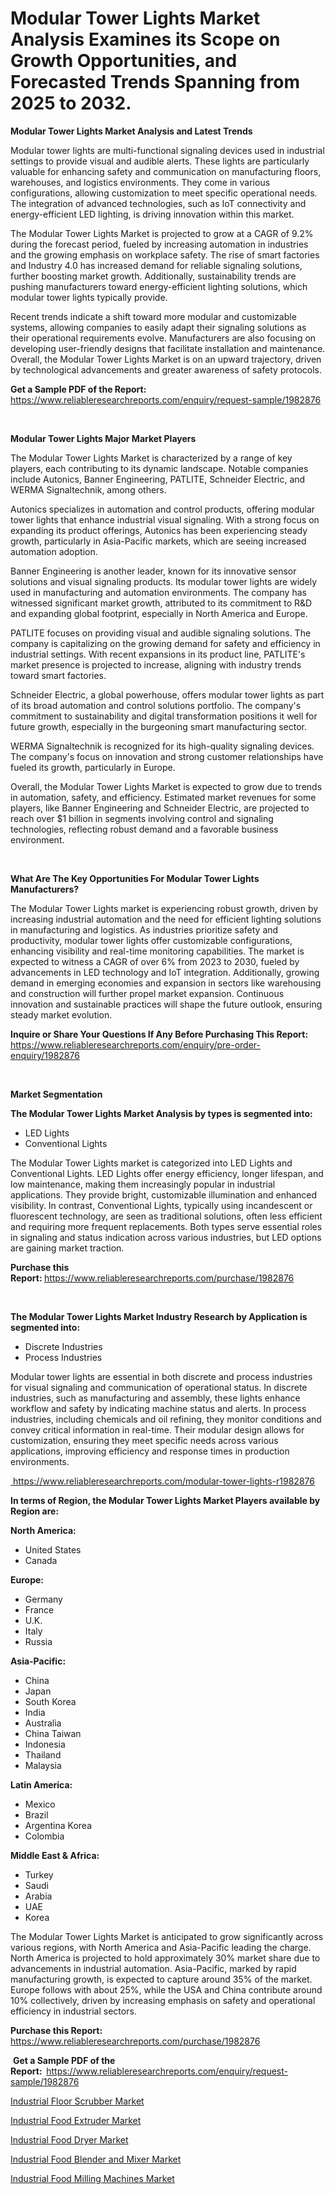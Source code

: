 <p><h1>Modular Tower Lights Market Analysis Examines its Scope on Growth Opportunities, and Forecasted Trends Spanning from 2025 to 2032.</h1></p><p><strong>Modular Tower Lights Market Analysis and Latest Trends</strong></p>
<p><p>Modular tower lights are multi-functional signaling devices used in industrial settings to provide visual and audible alerts. These lights are particularly valuable for enhancing safety and communication on manufacturing floors, warehouses, and logistics environments. They come in various configurations, allowing customization to meet specific operational needs. The integration of advanced technologies, such as IoT connectivity and energy-efficient LED lighting, is driving innovation within this market.</p><p>The Modular Tower Lights Market is projected to grow at a CAGR of 9.2% during the forecast period, fueled by increasing automation in industries and the growing emphasis on workplace safety. The rise of smart factories and Industry 4.0 has increased demand for reliable signaling solutions, further boosting market growth. Additionally, sustainability trends are pushing manufacturers toward energy-efficient lighting solutions, which modular tower lights typically provide.</p><p>Recent trends indicate a shift toward more modular and customizable systems, allowing companies to easily adapt their signaling solutions as their operational requirements evolve. Manufacturers are also focusing on developing user-friendly designs that facilitate installation and maintenance. Overall, the Modular Tower Lights Market is on an upward trajectory, driven by technological advancements and greater awareness of safety protocols.</p></p>
<p><strong>Get a Sample PDF of the Report:&nbsp;</strong> <a href="https://www.reliableresearchreports.com/enquiry/request-sample/1982876?utm_campaign=28&utm_medium=2&utm_source=Github&utm_content=ia&utm_term=20022025&utm_id=modular-tower-lights">https://www.reliableresearchreports.com/enquiry/request-sample/1982876</a></p>
<p>&nbsp;</p>
<p><strong>Modular Tower Lights Major Market Players</strong></p>
<p><p>The Modular Tower Lights Market is characterized by a range of key players, each contributing to its dynamic landscape. Notable companies include Autonics, Banner Engineering, PATLITE, Schneider Electric, and WERMA Signaltechnik, among others.</p><p>Autonics specializes in automation and control products, offering modular tower lights that enhance industrial visual signaling. With a strong focus on expanding its product offerings, Autonics has been experiencing steady growth, particularly in Asia-Pacific markets, which are seeing increased automation adoption.</p><p>Banner Engineering is another leader, known for its innovative sensor solutions and visual signaling products. Its modular tower lights are widely used in manufacturing and automation environments. The company has witnessed significant market growth, attributed to its commitment to R&D and expanding global footprint, especially in North America and Europe.</p><p>PATLITE focuses on providing visual and audible signaling solutions. The company is capitalizing on the growing demand for safety and efficiency in industrial settings. With recent expansions in its product line, PATLITE's market presence is projected to increase, aligning with industry trends toward smart factories.</p><p>Schneider Electric, a global powerhouse, offers modular tower lights as part of its broad automation and control solutions portfolio. The company's commitment to sustainability and digital transformation positions it well for future growth, especially in the burgeoning smart manufacturing sector.</p><p>WERMA Signaltechnik is recognized for its high-quality signaling devices. The company's focus on innovation and strong customer relationships have fueled its growth, particularly in Europe.</p><p>Overall, the Modular Tower Lights Market is expected to grow due to trends in automation, safety, and efficiency. Estimated market revenues for some players, like Banner Engineering and Schneider Electric, are projected to reach over $1 billion in segments involving control and signaling technologies, reflecting robust demand and a favorable business environment.</p></p>
<p>&nbsp;</p>
<p><strong>What Are The Key Opportunities For Modular Tower Lights Manufacturers?</strong></p>
<p><p>The Modular Tower Lights market is experiencing robust growth, driven by increasing industrial automation and the need for efficient lighting solutions in manufacturing and logistics. As industries prioritize safety and productivity, modular tower lights offer customizable configurations, enhancing visibility and real-time monitoring capabilities. The market is expected to witness a CAGR of over 6% from 2023 to 2030, fueled by advancements in LED technology and IoT integration. Additionally, growing demand in emerging economies and expansion in sectors like warehousing and construction will further propel market expansion. Continuous innovation and sustainable practices will shape the future outlook, ensuring steady market evolution.</p></p>
<p><strong>Inquire or Share Your Questions If Any Before Purchasing This Report:</strong> <a href="https://www.reliableresearchreports.com/enquiry/pre-order-enquiry/1982876?utm_campaign=28&utm_medium=2&utm_source=Github&utm_content=ia&utm_term=20022025&utm_id=modular-tower-lights">https://www.reliableresearchreports.com/enquiry/pre-order-enquiry/1982876</a></p>
<p>&nbsp;</p>
<p><strong>Market Segmentation</strong></p>
<p><strong>The Modular Tower Lights Market Analysis by types is segmented into:</strong></p>
<p><ul><li>LED Lights</li><li>Conventional Lights</li></ul></p>
<p><p>The Modular Tower Lights market is categorized into LED Lights and Conventional Lights. LED Lights offer energy efficiency, longer lifespan, and low maintenance, making them increasingly popular in industrial applications. They provide bright, customizable illumination and enhanced visibility. In contrast, Conventional Lights, typically using incandescent or fluorescent technology, are seen as traditional solutions, often less efficient and requiring more frequent replacements. Both types serve essential roles in signaling and status indication across various industries, but LED options are gaining market traction.</p></p>
<p><strong>Purchase this Report:&nbsp;</strong><a href="https://www.reliableresearchreports.com/purchase/1982876?utm_campaign=28&utm_medium=2&utm_source=Github&utm_content=ia&utm_term=20022025&utm_id=modular-tower-lights">https://www.reliableresearchreports.com/purchase/1982876</a></p>
<p>&nbsp;</p>
<p><strong>The Modular Tower Lights Market Industry Research by Application is segmented into:</strong></p>
<p><ul><li>Discrete Industries</li><li>Process Industries</li></ul></p>
<p><p>Modular tower lights are essential in both discrete and process industries for visual signaling and communication of operational status. In discrete industries, such as manufacturing and assembly, these lights enhance workflow and safety by indicating machine status and alerts. In process industries, including chemicals and oil refining, they monitor conditions and convey critical information in real-time. Their modular design allows for customization, ensuring they meet specific needs across various applications, improving efficiency and response times in production environments.</p></p>
<p><a href="https://www.reliableresearchreports.com/modular-tower-lights-r1982876?utm_campaign=28&utm_medium=2&utm_source=Github&utm_content=ia&utm_term=20022025&utm_id=modular-tower-lights">&nbsp;https://www.reliableresearchreports.com/modular-tower-lights-r1982876</a></p>
<p><strong>In terms of Region, the Modular Tower Lights Market Players available by Region are:</strong></p>
<p>
    <p> <strong> North America: </strong>
        <ul>
            <li>United States</li>
            <li>Canada</li>
        </ul>
        </p> 
    <p> <strong> Europe: </strong>
        <ul>
            <li>Germany</li>
            <li>France</li>
            <li>U.K.</li>
            <li>Italy</li>
            <li>Russia</li>
        </ul>
        </p> 
    <p> <strong> Asia-Pacific: </strong>
        <ul>
            <li>China</li>
            <li>Japan</li>
            <li>South Korea</li>
            <li>India</li>
            <li>Australia</li>
            <li>China Taiwan</li>
            <li>Indonesia</li>
            <li>Thailand</li>
            <li>Malaysia</li>
        </ul>
        </p> 
    <p> <strong> Latin America: </strong>
        <ul>
            <li>Mexico</li>
            <li>Brazil</li>
            <li>Argentina Korea</li>
            <li>Colombia</li>
        </ul>
        </p> 
    <p> <strong> Middle East & Africa: </strong>
        <ul>
            <li>Turkey</li>
            <li>Saudi</li>
            <li>Arabia</li>
            <li>UAE</li>
            <li>Korea</li>
        </ul>
    </p>
    </p>
<p><p>The Modular Tower Lights Market is anticipated to grow significantly across various regions, with North America and Asia-Pacific leading the charge. North America is projected to hold approximately 30% market share due to advancements in industrial automation. Asia-Pacific, marked by rapid manufacturing growth, is expected to capture around 35% of the market. Europe follows with about 25%, while the USA and China contribute around 10% collectively, driven by increasing emphasis on safety and operational efficiency in industrial sectors.</p></p>
<p><strong>Purchase this Report: </strong><a href="https://www.reliableresearchreports.com/purchase/1982876?utm_campaign=28&utm_medium=2&utm_source=Github&utm_content=ia&utm_term=20022025&utm_id=modular-tower-lights">https://www.reliableresearchreports.com/purchase/1982876</a></p>
<p>&nbsp;<strong>Get a Sample PDF of the Report:&nbsp;&nbsp;</strong><a href="https://www.reliableresearchreports.com/enquiry/request-sample/1982876?utm_campaign=28&utm_medium=2&utm_source=Github&utm_content=ia&utm_term=20022025&utm_id=modular-tower-lights">https://www.reliableresearchreports.com/enquiry/request-sample/1982876</a></p>
<p><strong></strong></p>
<p><p><a href="https://github.com/krulicfidura/Market-Research-Report-List-1/blob/main/industrial-floor-scrubber-market.md?utm_campaign=28&utm_medium=2&utm_source=Github&utm_content=ia&utm_term=20022025&utm_id=modular-tower-lights">Industrial Floor Scrubber Market</a></p><p><a href="https://github.com/dibesnayee/Market-Research-Report-List-1/blob/main/industrial-food-extruder-market.md?utm_campaign=28&utm_medium=2&utm_source=Github&utm_content=ia&utm_term=20022025&utm_id=modular-tower-lights">Industrial Food Extruder Market</a></p><p><a href="https://github.com/vassihucz/Market-Research-Report-List-1/blob/main/industrial-food-dryer-market.md?utm_campaign=28&utm_medium=2&utm_source=Github&utm_content=ia&utm_term=20022025&utm_id=modular-tower-lights">Industrial Food Dryer Market</a></p><p><a href="https://github.com/denbelnmer50/Market-Research-Report-List-1/blob/main/industrial-food-blender-and-mixer-market.md?utm_campaign=28&utm_medium=2&utm_source=Github&utm_content=ia&utm_term=20022025&utm_id=modular-tower-lights">Industrial Food Blender and Mixer Market</a></p><p><a href="https://github.com/rotencohen7j/Market-Research-Report-List-1/blob/main/industrial-food-milling-machines-market.md?utm_campaign=28&utm_medium=2&utm_source=Github&utm_content=ia&utm_term=20022025&utm_id=modular-tower-lights">Industrial Food Milling Machines Market</a></p></p>